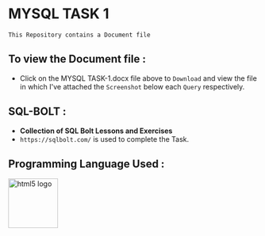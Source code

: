 # MYSQL TASK 1

`This Repository contains a Document file`  

## To view the Document file :

- Click on the MYSQL TASK-1.docx file above to `Download` and view the file in which I've attached the `Screenshot` below each `Query` respectively.

## SQL-BOLT :

- **Collection of SQL Bolt Lessons and Exercises**
- `https://sqlbolt.com/` is used to complete the Task.

### <h2 align="left">Programming Language Used :</h2>

<div align="left">
  <img src="https://www.svgrepo.com/show/303251/mysql-logo.svg" height="100" alt="html5 logo"  />
  <img width="50" />
  </div>